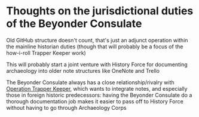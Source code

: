 # Thoughts on the jurisdictional duties of the Beyonder Consulate

Old GitHub structure doesn't count, that's just an adjunct operation within the mainline historian duties (though that will probably be a focus of the how-i-roll Trapper Keeper work)

This will probably start a joint venture with History Force for documenting archaeology into older note structures like OneNote and Trello

The Beyonder Consulate always has a close relationship/rivalry with [Operation Trapper Keeper][], which wants to integrate notes, and especially those in foreign historic predecessors: having the Beyonder Consulate do a thorough documentation job makes it easier to pass off to History Force without having to go through Archaeology Corps

[Operation Trapper Keeper]: 1da0f61f-c2bb-4b9d-99da-e3f07e18556a.md
